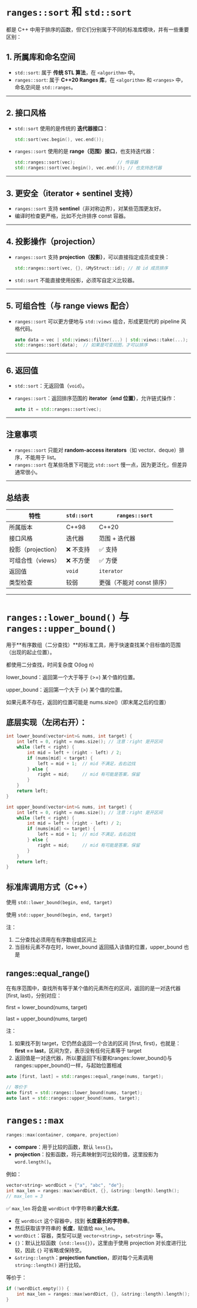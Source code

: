# `ranges::sort` 和 `std::sort` 

都是 C++ 中用于排序的函数，但它们分别属于不同的标准库模块，并有一些重要区别：

## 1. 所属库和命名空间

* `std::sort`: 属于 **传统 STL 算法**，在 `<algorithm>` 中。
* `ranges::sort`: 属于 **C++20 Ranges 库**，在 `<algorithm>` 和 `<ranges>` 中，命名空间是 `std::ranges`。

---

## 2. 接口风格

* `std::sort` 使用的是传统的 **迭代器接口**：

  ```cpp
  std::sort(vec.begin(), vec.end());
  ```

* `ranges::sort` 使用的是 **range（范围）接口**，也支持迭代器：

  ```cpp
  std::ranges::sort(vec);                // 传容器
  std::ranges::sort(vec.begin(), vec.end()); // 也支持迭代器
  ```

---

## 3. 更安全（iterator + sentinel 支持）

* `ranges::sort` 支持 **sentinel**（非对称边界），对某些范围更友好。
* 编译时检查更严格，比如不允许排序 const 容器。

---

## 4. 投影操作（projection）

* `ranges::sort` 支持 **projection（投影）**，可以直接指定成员或变换：

  ```cpp
  std::ranges::sort(vec, {}, &MyStruct::id); // 按 id 成员排序
  ```

* `std::sort` 不能直接使用投影，必须写自定义比较器。

---

## 5. 可组合性（与 range views 配合）

* `ranges::sort` 可以更方便地与 `std::views` 组合，形成更现代的 pipeline 风格代码。

  ```cpp
  auto data = vec | std::views::filter(...) | std::views::take(...);
  std::ranges::sort(data);  // 如果是可变视图，才可以排序
  ```

---

## 6. 返回值

* `std::sort`：无返回值（`void`）。
* `ranges::sort`：返回排序范围的 **iterator（end 位置）**，允许链式操作：

  ```cpp
  auto it = std::ranges::sort(vec);
  ```

---

## 注意事项

* `ranges::sort` 只能对 **random-access iterators**（如 vector、deque）排序，不能用于 list。
* `ranges::sort` 在某些场景下可能比 `std::sort` 慢一点，因为更泛化，但差异通常很小。

---

## 总结表

| 特性             | `std::sort` | `ranges::sort`   |
| -------------- | ----------- | ---------------- |
| 所属版本           | C++98       | C++20            |
| 接口风格           | 迭代器         | 范围 + 迭代器         |
| 投影（projection） | ❌ 不支持       | ✅ 支持             |
| 可组合性（views）    | ❌ 不方便       | ✅ 方便             |
| 返回值            | `void`      | `iterator`       |
| 类型检查           | 较弱          | 更强（不能对 const 排序） |

---

# `ranges::lower_bound()` 与 `ranges::upper_bound()`

用于**有序数组（二分查找）**的标准工具，用于快速查找某个目标值的范围（出现的起止位置）。

都使用二分查找，时间复杂度 O(log n)

lower_bound：返回第一个大于等于 (>=) 某个值的位置。

upper_bound：返回第一个大于 (>) 某个值的位置。

如果元素不存在，返回的位置可能是 nums.size()（即末尾之后的位置）

## 底层实现（左闭右开）：
```cpp
int lower_bound(vector<int>& nums, int target) {
    int left = 0, right = nums.size(); // 注意：right 是开区间
    while (left < right) {
        int mid = left + (right - left) / 2;
        if (nums[mid] < target) {
            left = mid + 1;  // mid 不满足，去右边找
        } else {
            right = mid;     // mid 有可能是答案，保留
        }
    }
    return left;
}

int upper_bound(vector<int>& nums, int target) {
    int left = 0, right = nums.size(); // 注意：right 是开区间
    while (left < right) {
        int mid = left + (right - left) / 2;
        if (nums[mid] <= target) {
            left = mid + 1;  // mid 不满足，去右边找
        } else {
            right = mid;     // mid 有可能是答案，保留
        }
    }
    return left;
}
```

## 标准库调用方式（C++）
使用 `std::lower_bound(begin, end, target)`

使用 `std::upper_bound(begin, end, target)`

注：
1. 二分查找必须用在有序数组或区间上
2. 当目标元素不存在时，lower_bound 返回插入该值的位置，upper_bound 也是

## ranges::equal_range()

在有序范围中，查找所有等于某个值的元素所在的区间，返回的是一对迭代器 [first, last)，分别对应：

first = lower_bound(nums, target)

last = upper_bound(nums, target)

注：
1. 如果找不到 target，它仍然会返回一个合法的区间 [first, first)，也就是：**first == last**，区间为空，表示没有任何元素等于 target
2. 返回值是一对迭代器，所以要返回下标要和ranges::lower_bound()与ranges::upper_bound()一样，与起始位置相减

```cpp
auto [first, last] = std::ranges::equal_range(nums, target);

// 等价于
auto first = std::ranges::lower_bound(nums, target);
auto last = std::ranges::upper_bound(nums, target);
```

# `ranges::max`

```cpp
ranges::max(container, compare, projection)
```
* **compare**：用于比较的函数，默认 `less{}`。
* **projection**：投影函数，将元素映射到可比较的值，这里投影为 `word.length()`。


例如：
```cpp
vector<string> wordDict = {"a", "abc", "de"};
int max_len = ranges::max(wordDict, {}, &string::length).length();
// max_len = 3
```
✅ `max_len` 将会是 `wordDict` 中字符串的**最大长度**。
* 在 `wordDict` 这个容器中，找到 **长度最长的字符串**。
* 然后获取该字符串的 **长度**，赋值给 `max_len`。
* `wordDict`：容器，类型可以是 `vector<string>`，`set<string>` 等。
* `{}`：默认比较函数（`std::less{}`），这里由于使用 projection 对长度进行比较，因此 `{}` 可省略或保持空。
* `&string::length`：**projection function**，即对每个元素调用 `string::length()` 进行比较。

等价于：

```cpp
if (!wordDict.empty()) {
    int max_len = ranges::max(wordDict, {}, &string::length).length();
}
```